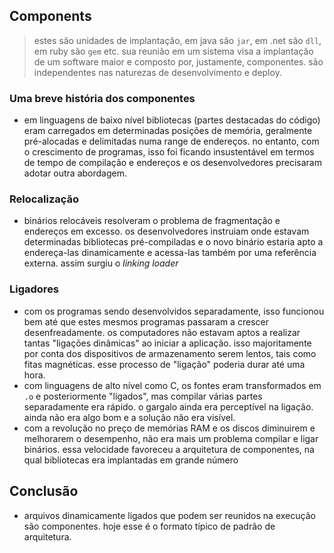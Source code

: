 ## Components
> estes são unidades de implantação, em java são `jar`, em .net são `dll`, em
ruby são `gem` etc. sua reunião em um sistema visa a implantação de um software
maior e composto por, justamente, componentes. são independentes nas naturezas
de desenvolvimento e deploy.

### Uma breve história dos componentes
  - em linguagens de baixo nível bibliotecas (partes destacadas do código) eram
  carregados em determinadas posições de memória, geralmente pré-alocadas e
  delimitadas numa range de endereços. no entanto, com o crescimento de
  programas, isso foi ficando insustentável em termos de tempo de compilação e
  endereços e os desenvolvedores precisaram adotar outra abordagem.

### Relocalização
  - binários relocáveis resolveram o problema de fragmentação e endereços em
  excesso. os desenvolvedores instruiam onde estavam determinadas bibliotecas
  pré-compiladas e o novo binário estaria apto a endereça-las dinamicamente e
  acessa-las também por uma referência externa. assim surgiu o
  *linking loader*

### Ligadores
  - com os programas sendo desenvolvidos separadamente, isso funcionou bem até
  que estes mesmos programas passaram a crescer desenfreadamente. os
  computadores não estavam aptos a realizar tantas "ligações dinâmicas" ao
  iniciar a aplicação. isso majoritamente por conta dos dispositivos de
  armazenamento serem lentos, tais como fitas magnéticas. esse processo de
  "ligação" poderia durar até uma hora.
  - com linguagens de alto nível como C, os fontes eram transformados em `.o`
  e posteriormente "ligados", mas compilar várias partes separadamente era
  rápido. o gargalo ainda era perceptível na ligação. ainda não era algo bom e a
  solução não era visível.
  - com a revolução no preço de memórias RAM e os discos diminuirem e melhorarem
  o desempenho, não era mais um problema compilar e ligar binários. essa
  velocidade favoreceu a arquitetura de componentes, na qual bibliotecas era
  implantadas em grande número

## Conclusão
  - arquivos dinamicamente ligados que podem ser reunidos na execução são
  componentes. hoje esse é o formato típico de padrão de arquitetura.

